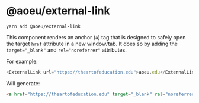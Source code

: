 # @aoeu/external-link

```shell
yarn add @aoeu/external-link
```

This component renders an anchor (`a`) tag that is designed to safely open the target `href` attribute in a new window/tab. It does so by adding the `target="_blank"` and `rel="noreferrer"` attributes.

For example:

```js
<ExternalLink url="https://theartofeducation.edu">aoeu.edu</ExternalLink>
```

Will generate:

```html
<a href="https://theartofeducation.edu" target="_blank" rel="noreferrer">aoeu.edu</a>
```
